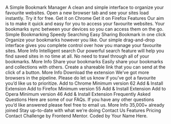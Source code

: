  A Simple Bookmark Manager A clean and simple interface to organize your favourite websites. Open a new browser tab and see your sites load instantly. Try it for free. Get it on Chrome Get it on Firefox Features Our aim is to make it quick and easy for you to access your favourite websites. Your bookmarks sync between your devices so you can access them on the go. Simple Bookmarking Speedy Searching Easy Sharing Bookmark in one click Organize your bookmarks however you like. Our simple drag-and-drop interface gives you complete control over how you manage your favourite sites. More Info Intelligent search Our powerful search feature will help you find saved sites in no time at all. No need to trawl through all of your bookmarks. More Info Share your bookmarks Easily share your bookmarks and collections with others. Create a shareable link that you can send at the click of a button. More Info Download the extension We’ve got more browsers in the pipeline. Please do let us know if you’ve got a favourite you’d like us to prioritize. Add to Chrome Minimum version 62 Add & Install Extension Add to Firefox Minimum version 55 Add & Install Extension Add to Opera Minimum version 46 Add & Install Extension Frequently Asked Questions Here are some of our FAQs. If you have any other questions you’d like answered please feel free to email us.  More Info 35,000+ already joined Stay up-to-date with what we’re doing Contact Us Features Pricing Contact
Challenge by Frontend Mentor. Coded by Your Name Here.